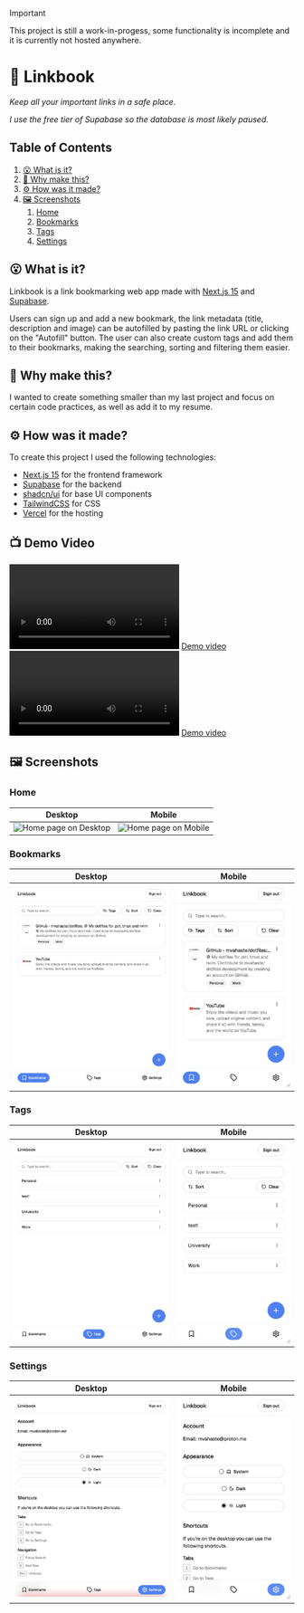 > [!IMPORTANT]  
> This project is still a work-in-progess, some functionality is incomplete and it is currently not hosted anywhere.

# 🔖 Linkbook

_Keep all your important links in a safe place._

_I use the free tier of Supabase so the database is most likely paused._

## Table of Contents

1. [😮 What is it?](#😮-what-is-it?)
2. [🤔 Why make this?](#🤔-why-make-this?)
3. [⚙️ How was it made?](#⚙️-how-was-it-made?)
4. [🖼️ Screenshots](#🖼️-screenshots)
   1. [Home](#home)
   2. [Bookmarks](#bookmarks)
   3. [Tags](#tags)
   4. [Settings](#settings)

## 😮 What is it?

Linkbook is a link bookmarking web app made with [Next.js 15](https://nextjs.org/) and [Supabase](https://supabase.com/).

Users can sign up and add a new bookmark, the link metadata (title, description and image) can be autofilled by pasting the link URL or clicking on the "Autofill" button. The user can also create custom tags and add them to their bookmarks, making the searching, sorting and filtering them easier.

## 🤔 Why make this?

I wanted to create something smaller than my last project and focus on certain code practices, as well as add it to my resume.

## ⚙️ How was it made?

To create this project I used the following technologies:

- [Next.js 15](https://nextjs.org/) for the frontend framework
- [Supabase](https://supabase.com/) for the backend
- [shadcn/ui](https://ui.shadcn.com/) for base UI components
- [TailwindCSS](https://tailwindcss.com/) for CSS
- [Vercel](https://vercel.com/) for the hosting

## 📺 Demo Video

![Demo video](demo.mov)
[Demo video](demo.mov)
![Demo video](demo.mp4)
[Demo video](demo.mp4)

## 🖼️ Screenshots

### Home

| Desktop                                               | Mobile                                              |
| ----------------------------------------------------- | --------------------------------------------------- |
| ![Home page on Desktop](screenshots/desktop-home.png) | ![Home page on Mobile](screenshots/mobile-home.png) |

### Bookmarks

| Desktop                                                         | Mobile                                                        |
| --------------------------------------------------------------- | ------------------------------------------------------------- |
| ![Bookmarks page on Desktop](screenshots/desktop-bookmarks.png) | ![Bookmarks page on Mobile](screenshots/mobile-bookmarks.png) |

### Tags

| Desktop                                               | Mobile                                              |
| ----------------------------------------------------- | --------------------------------------------------- |
| ![Tags page on Desktop](screenshots/desktop-tags.png) | ![Tags page on Mobile](screenshots/mobile-tags.png) |

### Settings

| Desktop                                                       | Mobile                                                      |
| ------------------------------------------------------------- | ----------------------------------------------------------- |
| ![Settings page on Desktop](screenshots/desktop-settings.png) | ![Settings page on Mobile](screenshots/mobile-settings.png) |
